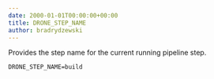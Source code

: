 ```yaml
---
date: 2000-01-01T00:00:00+00:00
title: DRONE_STEP_NAME
author: bradrydzewski
---
```


Provides the step name for the current running pipeline step.

```
DRONE_STEP_NAME=build
```
